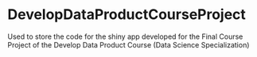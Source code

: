 # DevelopDataProductCourseProject
Used to store the code for the shiny app developed for the Final Course Project of the Develop Data Product Course (Data Science Specialization)
